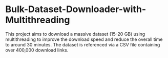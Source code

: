 # Bulk-Dataset-Downloader-with-Multithreading
This project aims to download a massive dataset (15-20 GB) using multithreading to improve the download speed and reduce the overall time to around 30 minutes. The dataset is referenced via a CSV file containing over 400,000 download links.
